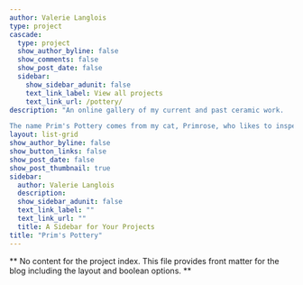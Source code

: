 ```yaml
---
author: Valerie Langlois
type: project
cascade:
  type: project
  show_author_byline: false 
  show_comments: false
  show_post_date: false
  sidebar:
    show_sidebar_adunit: false
    text_link_label: View all projects
    text_link_url: /pottery/
description: "An online gallery of my current and past ceramic work.

The name Prim's Pottery comes from my cat, Primrose, who likes to inspect every new ceramic piece I bring home. Click on an image to access the store listing, if still available." 
layout: list-grid
show_author_byline: false
show_button_links: false 
show_post_date: false
show_post_thumbnail: true
sidebar:
  author: Valerie Langlois
  description:
  show_sidebar_adunit: false 
  text_link_label: ""
  text_link_url: ""
  title: A Sidebar for Your Projects 
title: "Prim's Pottery"
---
```


** No content for the project index. This file provides front matter for the blog including the layout and boolean options. **
